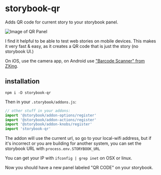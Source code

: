 # storybook-qr

Adds QR code for current story to your storybook panel.

![Image of QR Panel](https://user-images.githubusercontent.com/83857/30507783-229e44ca-9a3e-11e7-8b2c-db7cfa4e9376.png)

I find it helpful to be able to test web stories on mobile devices. This makes it very fast & easy, as it creates a QR code that is just the story (no storybook UI.)

On iOS, use the camera app, on Android use ["Barcode Scanner" from ZXing](https://play.google.com/store/apps/details?id=com.google.zxing.client.android).

## installation

`npm i -D storybook-qr`

Then in your `.storybook/addons.js`:

```js
// other stuff in your addons:
import '@storybook/addon-options/register'
import '@storybook/addon-actions/register'
import '@storybook/addon-knobs/register'
import 'storybook-qr'

```

The addon will use the current url, so go to your local-wifi address, but if it's incorrect or you are building for another system, you can set the storybook URL with `process.env.STORYBOOK_URL`

You can get your IP with `ifconfig | grep inet` on OSX or linux.

Now you should have a new panel labeled "QR CODE" on your storybook.
